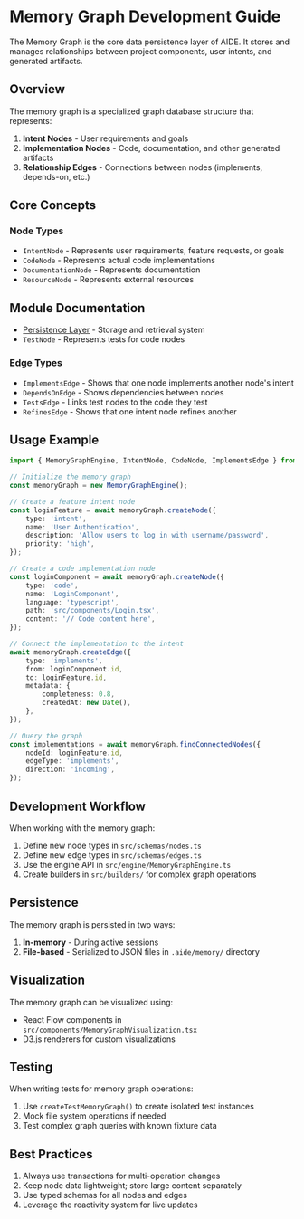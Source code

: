 # Memory Graph Development Guide

The Memory Graph is the core data persistence layer of AIDE. It stores and manages relationships between project components, user intents, and generated artifacts.

## Overview

The memory graph is a specialized graph database structure that represents:

1. **Intent Nodes** - User requirements and goals
2. **Implementation Nodes** - Code, documentation, and other generated artifacts
3. **Relationship Edges** - Connections between nodes (implements, depends-on, etc.)

## Core Concepts

### Node Types

- `IntentNode` - Represents user requirements, feature requests, or goals
- `CodeNode` - Represents actual code implementations
- `DocumentationNode` - Represents documentation
- `ResourceNode` - Represents external resources

## Module Documentation

- [Persistence Layer](./docs/persistence.md) - Storage and retrieval system
- `TestNode` - Represents tests for code nodes

### Edge Types

- `ImplementsEdge` - Shows that one node implements another node's intent
- `DependsOnEdge` - Shows dependencies between nodes
- `TestsEdge` - Links test nodes to the code they test
- `RefinesEdge` - Shows that one intent node refines another

## Usage Example

```typescript
import { MemoryGraphEngine, IntentNode, CodeNode, ImplementsEdge } from '@codai/memory-graph';

// Initialize the memory graph
const memoryGraph = new MemoryGraphEngine();

// Create a feature intent node
const loginFeature = await memoryGraph.createNode({
	type: 'intent',
	name: 'User Authentication',
	description: 'Allow users to log in with username/password',
	priority: 'high',
});

// Create a code implementation node
const loginComponent = await memoryGraph.createNode({
	type: 'code',
	name: 'LoginComponent',
	language: 'typescript',
	path: 'src/components/Login.tsx',
	content: '// Code content here',
});

// Connect the implementation to the intent
await memoryGraph.createEdge({
	type: 'implements',
	from: loginComponent.id,
	to: loginFeature.id,
	metadata: {
		completeness: 0.8,
		createdAt: new Date(),
	},
});

// Query the graph
const implementations = await memoryGraph.findConnectedNodes({
	nodeId: loginFeature.id,
	edgeType: 'implements',
	direction: 'incoming',
});
```

## Development Workflow

When working with the memory graph:

1. Define new node types in `src/schemas/nodes.ts`
2. Define new edge types in `src/schemas/edges.ts`
3. Use the engine API in `src/engine/MemoryGraphEngine.ts`
4. Create builders in `src/builders/` for complex graph operations

## Persistence

The memory graph is persisted in two ways:

1. **In-memory** - During active sessions
2. **File-based** - Serialized to JSON files in `.aide/memory/` directory

## Visualization

The memory graph can be visualized using:

- React Flow components in `src/components/MemoryGraphVisualization.tsx`
- D3.js renderers for custom visualizations

## Testing

When writing tests for memory graph operations:

1. Use `createTestMemoryGraph()` to create isolated test instances
2. Mock file system operations if needed
3. Test complex graph queries with known fixture data

## Best Practices

1. Always use transactions for multi-operation changes
2. Keep node data lightweight; store large content separately
3. Use typed schemas for all nodes and edges
4. Leverage the reactivity system for live updates
